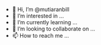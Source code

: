 - 👋 Hi, I’m @mutiaranbill
- 👀 I’m interested in ...
- 🌱 I’m currently learning ...
- 💞️ I’m looking to collaborate on ...
- 📫 How to reach me ...

<!---
mutiaranbill/mutiaranbill is a ✨ special ✨ repository because its `README.md` (this file) appears on your GitHub profile.
You can click the Preview link to take a look at your changes.
--->
